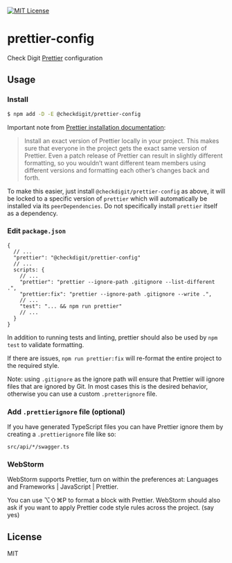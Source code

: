 [![MIT License](https://img.shields.io/github/license/checkdigit/prettier-config)](https://github.com/checkdigit/prettier-config/blob/master/LICENSE.txt)

# prettier-config

Check Digit [Prettier](https://prettier.io) configuration

## Usage

### Install

```bash
$ npm add -D -E @checkdigit/prettier-config
```

Important note from [Prettier installation documentation](https://prettier.io/docs/en/install.html):

> Install an exact version of Prettier locally in your project. This makes sure that everyone in the project
> gets the exact same version of Prettier. Even a patch release of Prettier can result in slightly different
> formatting, so you wouldn’t want different team members using different versions and formatting each other’s
> changes back and forth.

To make this easier, just install `@checkdigit/prettier-config` as above, it will be locked to a specific version
of `prettier` which will automatically be installed via its `peerDependencies`.
Do not specifically install `prettier` itself as a dependency.

### Edit `package.json`

```jsonc
{
  // ...
  "prettier": "@checkdigit/prettier-config"
  // ...
  scripts: {
    // ...
    "prettier": "prettier --ignore-path .gitignore --list-different .",
    "prettier:fix": "prettier --ignore-path .gitignore --write .",
    // ...
    "test": "... && npm run prettier"
    // ...
  }
}
```

In addition to running tests and linting, prettier should also be used by `npm test` to validate formatting.

If there are issues, `npm run prettier:fix` will re-format the entire project to the required style.

Note: using `.gitignore` as the ignore path will ensure that Prettier will ignore files that are ignored by Git. In most
cases this is the desired behavior, otherwise you can use a custom `.pretterignore` file.

### Add `.prettierignore` file (optional)

If you have generated TypeScript files you can have Prettier ignore them by creating a `.prettierignore` file like so:

```
src/api/*/swagger.ts
```

### WebStorm

WebStorm supports Prettier, turn on within the preferences at: Languages and Frameworks | JavaScript | Prettier.

You can use ⌥⇧⌘P to format a block with Prettier. WebStorm should also ask if you want to apply Prettier code style rules across the project. (say yes)

## License

MIT
